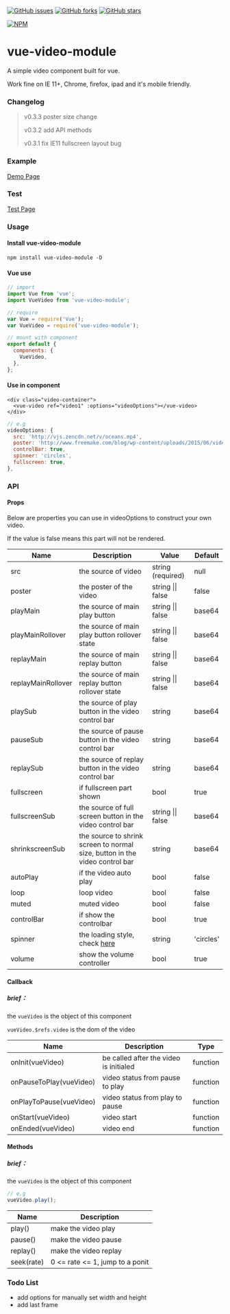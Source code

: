 

[![GitHub issues](https://img.shields.io/github/issues/iapYang/vue-video-module.svg?style=flat-square)](https://github.com/iapYang/vue-video-module/issues)
[![GitHub forks](https://img.shields.io/github/forks/iapYang/vue-video-module.svg?style=flat-square)](https://github.com/iapYang/vue-video-module/network)
[![GitHub stars](https://img.shields.io/github/stars/iapYang/vue-video-module.svg?style=flat-square)](https://github.com/iapYang/vue-video-module/stargazers)

[![NPM](https://nodei.co/npm/vue-video-module.png?downloads=true&downloadRank=true&stars=true)](https://nodei.co/npm/vue-video-module/)

# vue-video-module

A simple video component built for vue.

Work fine on IE 11+, Chrome, firefox, ipad and it's mobile friendly.

### Changelog

> v0.3.3 poster size change
>
> v0.3.2 add API methods
>
> v0.3.1 fix IE11 fullscreen layout bug

### Example

[Demo Page](https://iapyang.github.io/vue-video-module/)

### Test
[Test Page](https://iapyang.github.io/vue-video-module/#/test)

### Usage

#### Install vue-video-module

`npm install vue-video-module -D`

#### Vue use

```javascript
// import
import Vue from 'vue';
import VueVideo from 'vue-video-module';

// require
var Vue = require('Vue');
var VueVideo = require('vue-video-module');

// mount with component
export default {
  components: {
    VueVideo,
  },
};
```

#### Use in component

```vue
<div class="video-container">
  <vue-video ref="video1" :options="videoOptions"></vue-video>
</div>
```

```javascript
// e.g
videoOptions: {
  src: 'http://vjs.zencdn.net/v/oceans.mp4',
  poster: 'http://www.freemake.com/blog/wp-content/uploads/2015/06/videojs-logo.jpg',
  controlBar: true,
  spinner: 'circles',
  fullscreen: true,
},
```

### API

#### Props

Below are properties you can use in videoOptions to construct your own video.

If the value is false means this part will not be rendered.

| Name               | Description                              | Value             | Default   |
| ------------------ | ---------------------------------------- | ----------------- | --------- |
| src                | the source of video                      | string (required) | null      |
| poster             | the poster of the video                  | string \|\| false | false     |
| playMain           | the source of main play button           | string \|\| false | base64    |
| playMainRollover   | the source of main play button rollover state | string \|\| false | base64    |
| replayMain         | the source of main replay button         | string \|\| false | base64    |
| replayMainRollover | the source of main replay button rollover state | string \|\| false | base64    |
| playSub            | the source of play button in the video control bar | string            | base64    |
| pauseSub           | the source of pause button in the video control bar | string            | base64    |
| replaySub          | the source of replay button in the video control bar | string            | base64    |
| fullscreen         | if fullscreen part shown                 | bool              | true      |
| fullscreenSub      | the source of full screen button in the video control bar | string \|\| false | base64    |
| shrinkscreenSub    | the source to shrink screen to normal size, button in the video control bar | string            | base64    |
| autoPlay           | if the video auto play                   | bool              | false     |
| loop               | loop video                               | bool              | false     |
| muted              | muted video                              | bool              | false     |
| controlBar         | if show the controlbar                   | bool              | true      |
| spinner            | the loading style, check [here](https://github.com/iapYang/vue-simple-loading) | string            | 'circles' |
| volume             | show the volume controller               | bool              | true      |
#### Callback

##### brief：

the `vueVideo` is the object of this component

`vueVideo.$refs.video` is the dom of the video

| Name                    | Description                            | Type     |
| ----------------------- | -------------------------------------- | -------- |
| onInit(vueVideo)        | be called after the video is initialed | function |
| onPauseToPlay(vueVideo) | video status from pause to play        | function |
| onPlayToPause(vueVideo) | video status from play to pause        | function |
| onStart(vueVideo)       | video start                            | function |
| onEnded(vueVideo)       | video end                              | function |
#### Methods

##### brief：

the `vueVideo` is the object of this component

```javascript
// e.g
vueVideo.play();
```

| Name       | Description                     |
| ---------- | ------------------------------- |
| play()     | make the video play             |
| pause()    | make the video pause            |
| replay()   | make the video replay           |
| seek(rate) | 0 <= rate <= 1, jump to a ponit |

### Todo List

- add options for manually set width and height
- add last frame